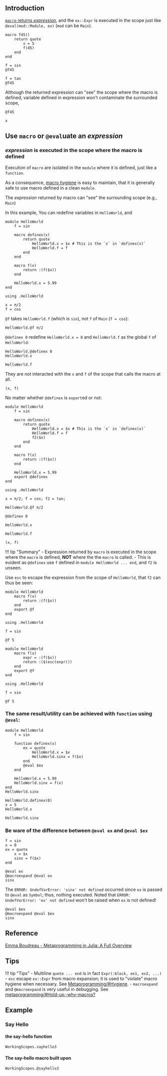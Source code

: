 

## Introduction

[`macro` returns *expression*](https://docs.julialang.org/en/v1/manual/metaprogramming/#man-macros), and the `ex::Expr` is executed in the scope just like `@eval(mod::Module, ex)` (`mod` can be `Main`).

```@example a789
macro f45()
    return quote
        x = 5 
        f(45)
    end
end
```

```@example a789
f = sin
@f45
```

```@example a789
f = tan
@f45
```

Although the returned expression can "see" the scope where the macro is defined, variable defined in expression won't contaminate the surrounded scope,
```@repl a789
@f45

x
```



## Use `macro` or `@eval`uate an *expression*

### *expression* is executed in the scope where the macro is defined

Execution of `macro` are isolated in the `module` where it is defined, just like a `function`.

As a consequence, [macro hygiene](https://docs.julialang.org/en/v1/manual/metaprogramming/#Hygiene) is easy to maintain, that 
it is generally safe to use macro defined in a clean `module`.

The *expression* returned by macro can "see" the surrounding scope (e.g., `Main`)

In this example, 
You can redefine variables in `HelloWorld`, and 

```@example cx7d
module HelloWorld
    f = sin

    macro definex(x)
        return quote
            HelloWorld.x = $x # This is the `x` in `definex(x)`
            HelloWorld.f = f
        end
    end

    macro f(x)
        return :(f($x))
    end

    HelloWorld.x = 5.99
end
```

```@example cx7d
using .HelloWorld

x = π/2
f = cos
```

`@f` takes `HelloWorld.f` (which is `sin`), not `f` of `Main` (`f = cos`):

```@example cx7d
HelloWorld.@f π/2
```

`@definex 0` redefine `HelloWorld.x = 0` and `HelloWorld.f` as the global `f` of `HelloWorld`:

```@example cx7d
HelloWorld.@definex 0
HelloWorld.x
```

```@example cx7d
HelloWorld.f
```

They are not interacted with the `x` and `f` of the scope that calls the macro at all.

```@example cx7d
(x, f)
```

No matter whether `@definex` is `export`ed or not:

```@repl 
module HelloWorld
    f = sin

    macro definex(x)
        return quote
            HelloWorld.x = $x # This is the `x` in `definex(x)`
            HelloWorld.f = f
            f2($x)
        end
    end

    macro f(x)
        return :(f($x))
    end

    HelloWorld.x = 5.99
    export @definex
end

using .HelloWorld

x = π/2; f = cos; f2 = tan;

HelloWorld.@f π/2

@definex 0

HelloWorld.x

HelloWorld.f

(x, f)
```

!!! tip "Summary"
    - Expression returned by `macro` is executed in the scope where the `macro` is defined, **NOT** where the the `macro` is called.
    - This is evident as `@definex` use `f` defined in `module HelloWorld ... end`, and `f2` is unseen.


Use `esc` to escape the expression from the scope of `HelloWorld`, that `f2` can thus be seen:

```@repl 
module HelloWorld
    macro f(x)
        return :(f($x))
    end
    export @f
end

using .HelloWorld

f = sin

@f 5
```

```@repl 
module HelloWorld
    macro f(x)
        expr = :(f($x))
        return :($(esc(expr)))
    end
    export @f
end

using .HelloWorld

f = sin

@f 5
```

### The same result/utility can be achieved with `function` using `@eval`:

```@example as5w
module HelloWorld
    f = sin

    function definex(x)
        ex = quote
            HelloWorld.x = $x
            HelloWorld.sinx = f($x)
        end
        @eval $ex
    end

    HelloWorld.x = 5.99
    HelloWorld.sinx = f(x)
end
HelloWorld.sinx
```

```@example as5w
HelloWorld.definex(0)
x = 5
HelloWorld.x
```

```@example as5w
HelloWorld.sinx
```


### Be ware of the difference between `@eval ex` and `@eval $ex`

```@example afd8s
f = sin
x = 0
ex = quote
    x = $x
    sinx = f($x)
end
```



```@repl afd8s
@eval ex
@macroexpand @eval ex
sinx
```

The `ERROR: UndefVarError: 'sinx' not defined` occurred since `ex` is passed to `@eval` as `Symbol`; thus, nothing executed. 
Noted that `ERROR: UndefVarError: 'ex' not defined` won't be raised when `ex` is not defined!


```@repl afd8s
@eval $ex
@macroexpand @eval $ex
sinx
```



## Reference

[Emma Boudreau - Metaprogramming in Julia: A Full Overview](https://towardsdatascience.com/metaprogramming-in-julia-a-full-overview-2b4e811f1f77)

## Tips

!!! tip "Tips"
    - Multiline `quote ... end` is in fact `Expr(:block, ex1, ex2, ...)`
    - `esc` escape `ex::Expr` from macro expansion; it is used to "violate" macro hygiene when necessary. See [Metaprogramming/#Hygiene](https://docs.julialang.org/en/v1/manual/metaprogramming/#Hygiene).
    - `macroexpand` and `@macroexpand` is very useful in debugging. See [metaprogramming/#Hold-up:-why-macros?](https://docs.julialang.org/en/v1/manual/metaprogramming/#Hold-up:-why-macros?)

## Example 

### Say Hello
#### the say-hello function
```@docs
WorkingScopes.sayhello3
```

#### The say-hello macro built upon
```@docs
WorkingScopes.@sayhello3
```
